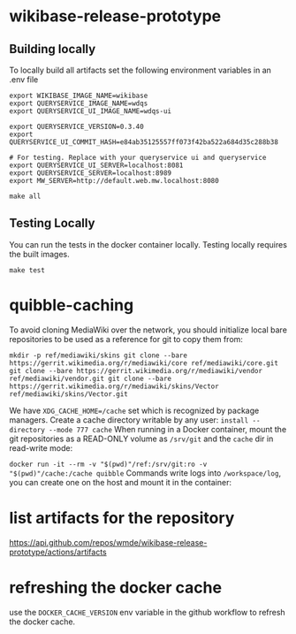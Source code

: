 # wikibase-release-prototype

## Building locally
To locally build all artifacts set the following environment variables in an .env file

```
export WIKIBASE_IMAGE_NAME=wikibase
export QUERYSERVICE_IMAGE_NAME=wdqs
export QUERYSERVICE_UI_IMAGE_NAME=wdqs-ui

export QUERYSERVICE_VERSION=0.3.40
export QUERYSERVICE_UI_COMMIT_HASH=e84ab35125557ff073f42ba522a684d35c288b38

# For testing. Replace with your queryservice ui and queryservice
export QUERYSERVICE_UI_SERVER=localhost:8081 
export QUERYSERVICE_SERVER=localhost:8989
export MW_SERVER=http://default.web.mw.localhost:8080
```

```
make all
```

## Testing Locally

You can run the tests in the docker container locally. Testing locally requires the built images.

```
make test
```

# quibble-caching

To avoid cloning MediaWiki over the network, you should initialize local bare
repositories to be used as a reference for git to copy them from:

`
mkdir -p ref/mediawiki/skins
git clone --bare https://gerrit.wikimedia.org/r/mediawiki/core ref/mediawiki/core.git
git clone --bare https://gerrit.wikimedia.org/r/mediawiki/vendor ref/mediawiki/vendor.git
git clone --bare https://gerrit.wikimedia.org/r/mediawiki/skins/Vector ref/mediawiki/skins/Vector.git
`

We have `XDG_CACHE_HOME=/cache` set which is recognized by package managers.
Create a cache directory writable by any user:
`
install --directory --mode 777 cache
`
When running in a Docker container, mount the git repositories as a READ-ONLY
volume as `/srv/git` and the `cache` dir in read-write mode:

`
docker run -it --rm -v "$(pwd)"/ref:/srv/git:ro -v "$(pwd)"/cache:/cache quibble
`
Commands write logs into `/workspace/log`, you can create one on the host and
mount it in the container:

# list artifacts for the repository

https://api.github.com/repos/wmde/wikibase-release-prototype/actions/artifacts

# refreshing the docker cache

use the `DOCKER_CACHE_VERSION` env variable in the github workflow to refresh the docker cache.
